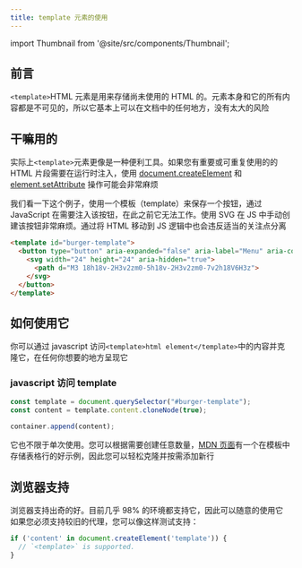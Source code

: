 ```yaml
---
title: template 元素的使用
---
```


import Thumbnail from '@site/src/components/Thumbnail';

## 前言

`<template>`HTML 元素是用来存储尚未使用的 HTML 的。元素本身和它的所有内容都是不可见的，所以它基本上可以在文档中的任何地方，没有太大的风险

## 干嘛用的

实际上`<template>`元素更像是一种便利工具。如果您有重要或可重复使用的的 HTML 片段需要在运行时注入，使用 [document.createElement](https://developer.mozilla.org/zh-CN/docs/Web/API/Document/createElement) 和 [element.setAttribute](https://developer.mozilla.org/zh-CN/docs/Web/API/Element/setAttribute) 操作可能会非常麻烦

我们看一下这个例子，使用一个模板（template）来保存一个按钮，通过 JavaScript 在需要注入该按钮，在此之前它无法工作。使用 SVG 在 JS 中手动创建该按钮非常麻烦。通过将 HTML 移动到 JS 逻辑中也会违反适当的关注点分离

```html
<template id="burger-template">
  <button type="button" aria-expanded="false" aria-label="Menu" aria-controls="mainnav">
    <svg width="24" height="24" aria-hidden="true">
      <path d="M3 18h18v-2H3v2zm0-5h18v-2H3v2zm0-7v2h18V6H3z">
    </svg>
  </button>
</template>
```

## 如何使用它

你可以通过 javascript 访问`<template>html element</template>`中的内容并克隆它，在任何你想要的地方呈现它

### javascript 访问 template

```js
const template = document.querySelector("#burger-template");
const content = template.content.cloneNode(true);

container.append(content);
```

它也不限于单次使用。您可以根据需要创建任意数量，[MDN 页面](https://developer.mozilla.org/zh-CN/docs/Web/HTML/Element/template)有一个在模板中存储表格行的好示例，因此您可以轻松克隆并按需添加新行

## 浏览器支持

浏览器支持出奇的好。目前几乎 98% 的环境都支持它，因此可以随意的使用它
<Thumbnail
  src='/myimage/template.png'
  alt='Choose either AWS or GCP'
  width='556px'
/>
如果您必须支持较旧的代理，您可以像这样测试支持：

```js
if ('content' in document.createElement('template')) {
  // `<template>` is supported.
}
```